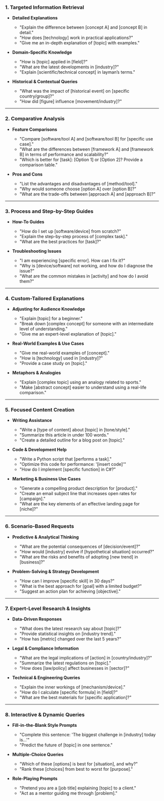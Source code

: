 ### **1. Targeted Information Retrieval**
- **Detailed Explanations**  
  - "Explain the difference between [concept A] and [concept B] in detail."  
  - "How does [technology] work in practical applications?"  
  - "Give me an in-depth explanation of [topic] with examples."  

- **Domain-Specific Knowledge**  
  - "How is [topic] applied in [field]?"  
  - "What are the latest developments in [industry]?"  
  - "Explain [scientific/technical concept] in layman’s terms."  

- **Historical & Contextual Queries**  
  - "What was the impact of [historical event] on [specific country/group]?"  
  - "How did [figure] influence [movement/industry]?"  

---

### **2. Comparative Analysis**
- **Feature Comparisons**  
  - "Compare [software/tool A] and [software/tool B] for [specific use case]."  
  - "What are the differences between [framework A] and [framework B] in terms of performance and scalability?"  
  - "Which is better for [task]: [Option 1] or [Option 2]? Provide a comparison table."  

- **Pros and Cons**  
  - "List the advantages and disadvantages of [method/tool]."  
  - "Why would someone choose [option A] over [option B]?"  
  - "What are the trade-offs between [approach A] and [approach B]?"  

---

### **3. Process and Step-by-Step Guides**
- **How-To Guides**  
  - "How do I set up [software/device] from scratch?"  
  - "Explain the step-by-step process of [complex task]."  
  - "What are the best practices for [task]?"  

- **Troubleshooting Issues**  
  - "I am experiencing [specific error]. How can I fix it?"  
  - "Why is [device/software] not working, and how do I diagnose the issue?"  
  - "What are the common mistakes in [activity] and how do I avoid them?"  

---

### **4. Custom-Tailored Explanations**
- **Adjusting for Audience Knowledge**  
  - "Explain [topic] for a beginner."  
  - "Break down [complex concept] for someone with an intermediate level of understanding."  
  - "Give me an expert-level explanation of [topic]."  

- **Real-World Examples & Use Cases**  
  - "Give me real-world examples of [concept]."  
  - "How is [technology] used in [industry]?"  
  - "Provide a case study on [topic]."  

- **Metaphors & Analogies**  
  - "Explain [complex topic] using an analogy related to sports."  
  - "Make [abstract concept] easier to understand using a real-life comparison."  

---

### **5. Focused Content Creation**
- **Writing Assistance**  
  - "Write a [type of content] about [topic] in [tone/style]."  
  - "Summarize this article in under 100 words."  
  - "Create a detailed outline for a blog post on [topic]."  

- **Code & Development Help**  
  - "Write a Python script that [performs a task]."  
  - "Optimize this code for performance: '[insert code]'"  
  - "How do I implement [specific function] in C#?"  

- **Marketing & Business Use Cases**  
  - "Generate a compelling product description for [product]."  
  - "Create an email subject line that increases open rates for [campaign]."  
  - "What are the key elements of an effective landing page for [niche]?"  

---

### **6. Scenario-Based Requests**
- **Predictive & Analytical Thinking**  
  - "What are the potential consequences of [decision/event]?"  
  - "How would [industry] evolve if [hypothetical situation] occurred?"  
  - "What are the risks and benefits of adopting [new trend] in [business]?"  

- **Problem-Solving & Strategy Development**  
  - "How can I improve [specific skill] in 30 days?"  
  - "What is the best approach for [goal] with a limited budget?"  
  - "Suggest an action plan for achieving [objective]."  

---

### **7. Expert-Level Research & Insights**
- **Data-Driven Responses**  
  - "What does the latest research say about [topic]?"  
  - "Provide statistical insights on [industry trend]."  
  - "How has [metric] changed over the last 5 years?"  

- **Legal & Compliance Information**  
  - "What are the legal implications of [action] in [country/industry]?"  
  - "Summarize the latest regulations on [topic]."  
  - "How does [law/policy] affect businesses in [sector]?"  

- **Technical & Engineering Queries**  
  - "Explain the inner workings of [mechanism/device]."  
  - "How do I calculate [specific formula] in [field]?"  
  - "What are the best materials for [specific application]?"  

---

### **8. Interactive & Dynamic Queries**
- **Fill-in-the-Blank Style Prompts**  
  - "Complete this sentence: 'The biggest challenge in [industry] today is...'"  
  - "Predict the future of [topic] in one sentence."  

- **Multiple-Choice Queries**  
  - "Which of these [options] is best for [situation], and why?"  
  - "Rank these [choices] from best to worst for [purpose]."  

- **Role-Playing Prompts**  
  - "Pretend you are a [job title] explaining [topic] to a client."  
  - "Act as a mentor guiding me through [problem]."  